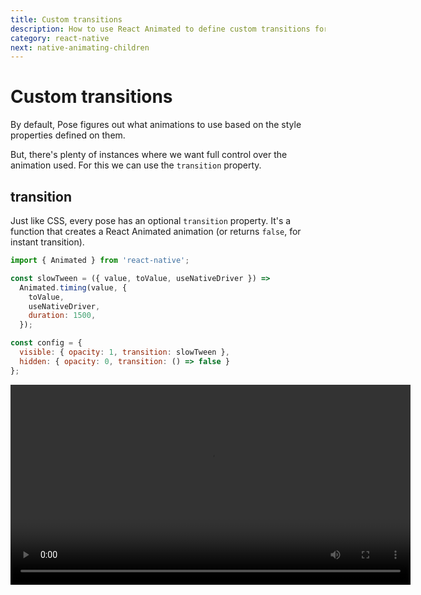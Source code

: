 ```yaml
---
title: Custom transitions
description: How to use React Animated to define custom transitions for posers
category: react-native
next: native-animating-children
---
```


# Custom transitions

By default, Pose figures out what animations to use based on the style properties defined on them.

But, there's plenty of instances where we want full control over the animation used. For this we can use the `transition` property.

<TOC />

## transition

Just like CSS, every pose has an optional `transition` property. It's a function that creates a React Animated animation (or returns `false`, for instant transition).

```javascript
import { Animated } from 'react-native';

const slowTween = ({ value, toValue, useNativeDriver }) =>
  Animated.timing(value, {
    toValue,
    useNativeDriver,
    duration: 1500,
  });

const config = {
  visible: { opacity: 1, transition: slowTween },
  hidden: { opacity: 0, transition: () => false }
};
```

<Video src="/static/videos/native-custom-transition.mp4" height="320" />

The `transition` function is run **once, for every value in the current pose**. This allows you to return a different animation for each value based on the provided `key` property:

```javascript
const config = {
  visible: {
    opacity: 1,
    y: 0,
    transition: ({ value, toValue, useNativeDriver, key }) => {
      switch(key) {
        case 'opacity':
          return Animated.timing(value, { toValue, useNativeDriver })
        case 'y':
          return Animated.spring(value, { toValue, useNativeDriver })
      }
    }
  },
  hidden: { opacity: 0, y: -50 }
}
```

<Video src="/static/videos/native-custom-transition-b.mp4" height="320" />

## transition props

So far we've seen that the `transition` function accepts a single argument of props. `props` consists of properties generated by both Pose and defined by the posed component:

### Pose-generated props

The following props are provided by Pose:

- `value`: The `Animated.Value` for this animating value - you **must** provide this to the returned animation.
- `toValue`: This is the target defined by the pose. You can optionally provide this to the returned animation.
- `useNativeDriver`: Pose automatically manages whether you can use the native driver on a specific property. Making a component draggable, or using a `passive` value that isn't a transform or `opacity` will make `useNativeDriver` `false`.
- `key`: The name of the value being animated.
- `prevPoseKey`: The name of the pose this value was previously set to.

### Component-defined props

The `props` object will also contain any props passed to the posed component.

For instance, if we're rendering items in a loop, we could pass the loop index to each component as `i` and change the returned animation based on that:

```javascript
const BASE_DURATION = 100;

const config = {
  open: {
    scaleX: 1,
    transition: ({ i, value, toValue, useNativeDriver }) =>
      Animated.timing(value, {
        toValue,
        useNativeDriver,
        duration: (i + 1) * BASE_DURATION
      })
  },
  closed: { scaleX: 0 }
};

export default ({ items, isOpen }) => items.map((item, i) => (
  <Item pose={isOpen ? 'open' : 'closed'} i={i} />
))
```

<Video src="/static/videos/native-custom-transition-c.mp4" height="320" />

## Dynamic pose props

Every property set on a pose can be set as a function that will only resolve when the pose is entered.

These functions get passed all the same component-defined `props` as `transition`.

For instance, we could define a `closed` animation where each item is offset further away based on the `i` prop from before:

```javascript
closed: {
  opacity: 0,
  y: ({ i }) => i * 50
}
```

<Video src="/static/videos/native-custom-transition-d.mp4" height="320" />

## Looping and sequencing animations

In the near future, there may be a `loop` property that automatically loops any returned animations. But, because `transition` can return any React Animated animation, we can already implement looping and sequencing.

For instance, we might want to animate a continuous throbbing animation using `scale`. Like Popmotion, React Animated has a composable API, so we can simply use `loop` in combination with `sequence`:

```javascript
const config = {
  alert: {
    scale: 1.3,
    transition: ({ value, toValue, useNativeDriver }) => Animated.loop(
      Animated.sequence([
        Animated.timing(value, { toValue, useNativeDriver, duration: 400 }),
        Animated.timing(value, { toValue: 1, useNativeDriver, duration: 400 })
      ])
    )
  }
}
```

<Video src="/static/videos/native-custom-transition-e.mp4" height="320" />
